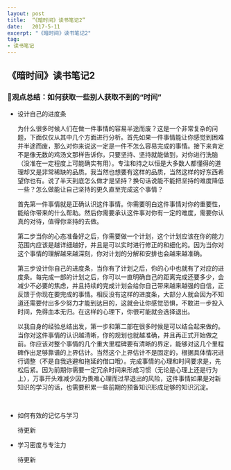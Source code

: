 ```yaml
---
layout: post
title:  “《暗时间》读书笔记2”
date:   2017-5-11
excerpt: "《暗时间》读书笔记2"
tag:
- 读书笔记
---
```


## 《暗时间》读书笔记2

### 观点总结：如何获取一些别人获取不到的“时间”

- 设计自己的进度条

  ​	为什么很多时候人们在做一件事情的容易半途而废？这是一个非常复杂的问题，下面仅仅从其中几个方面进行分析。首先如果一件事情能让你感觉到困难并半途而废，那么对你来说这一定是一件不怎么容易完成的事情。接下来肯定不是像无数的鸡汤文那样告诉你，只要坚持、坚持就能做到，对你进行洗脑（没准在一定程度上可能确实有用）。专注和持之以恒是大多数人都懂得的道理却又是非常稀缺的品质。我当然也想要有这样的品质，当然这样的好东西希望你也有。说了半天到底怎么做才是坚持？换句话说能不能把坚持的难度降低一些？怎么做能让自己坚持的更久直至完成这个事情？

  ​	首先第一件事情就是正确认识这件事情。你需要明白这件事情对你的重要性，能给你带来的什么帮助。然后你需要承认这件事对你有一定的难度，需要你认真的对待，值得你坚持的去做。

  ​	第二步当你的心态准备好之后，你需要做一个计划，这个计划应该在你的能力范围内应该是越详细越好，并且是可以实时进行修正的和细化的。因为当你对这个事情的理解越来越深刻，你对计划的分解和安排也会越来越准确。

  ​	第三步设计你自己的进度条，当你有了计划之后，你的心中也就有了对应的进度条。每完成一部的计划之后，你可以一直明确自己的距离完成还要多少，会减少不必要的焦虑，并且持续的完成计划会给你自己带来越来越强的自信，正反馈于你现在要完成的事情。相反没有这样的进度条，大部分人就会因为不知道还需要付出多少努力才能到达目的，这就会让你感觉恐惧，不敢进一步投入时间，免得血本无归。在这样的心理下，你很可能就会选择退出。

  ​	以我自身的经验总结出发，第一步和第二部在很多时候是可以结合起来做的。当你对这件事情的认识越清晰，你的规划也就越准确，并且再正式开始做之前。你应该对整个事情的几个重大里程碑要有清晰的界定，能够对这几个里程碑作出足够靠谱的上界估计。当然这个上界估计不是固定的，根据具体情况进行调整（不是自我逃避和拖延的借口哦）。完成事情的心理和时间要求是，先松后紧。因为前期你需要一定冗余时间来形成习惯（无论是心理上还是行为上），万事开头难减少因为畏难心理而过早退出的风险，这件事情如果是对新知识的学习的话，也需要积累一些前期的预备知识形成足够的知识沉淀。

  ​

- 如何有效的记忆与学习

  待更新

- 学习密度与专注力

  待更新

  ​